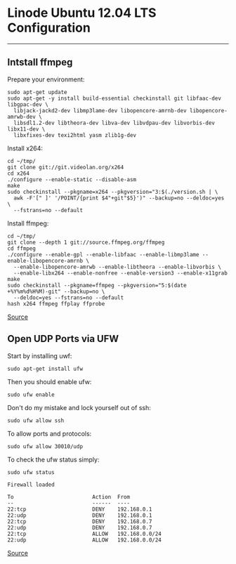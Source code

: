 # Linode Ubuntu 12.04 LTS Configuration
---

## Intstall ffmpeg

Prepare your environment:

```
sudo apt-get update
sudo apt-get -y install build-essential checkinstall git libfaac-dev libgpac-dev \
  libjack-jackd2-dev libmp3lame-dev libopencore-amrnb-dev libopencore-amrwb-dev \
  libsdl1.2-dev libtheora-dev libva-dev libvdpau-dev libvorbis-dev libx11-dev \
  libxfixes-dev texi2html yasm zlib1g-dev
```

Install x264:
```
cd ~/tmp/
git clone git://git.videolan.org/x264
cd x264
./configure --enable-static --disable-asm
make
sudo checkinstall --pkgname=x264 --pkgversion="3:$(./version.sh | \
  awk -F'[" ]' '/POINT/{print $4"+git"$5}')" --backup=no --deldoc=yes \
  --fstrans=no --default
```

Install ffmpeg:
````
cd ~/tmp/
git clone --depth 1 git://source.ffmpeg.org/ffmpeg
cd ffmpeg
./configure --enable-gpl --enable-libfaac --enable-libmp3lame --enable-libopencore-amrnb \
  --enable-libopencore-amrwb --enable-libtheora --enable-libvorbis \
  --enable-libx264 --enable-nonfree --enable-version3 --enable-x11grab
make
sudo checkinstall --pkgname=ffmpeg --pkgversion="5:$(date +%Y%m%d%H%M)-git" --backup=no \
  --deldoc=yes --fstrans=no --default
hash x264 ffmpeg ffplay ffprobe
````

[Source](https://ffmpeg.org/trac/ffmpeg/wiki/UbuntuCompilationGuide)

## Open UDP Ports via UFW

Start by installing uwf:  

```
sudo apt-get install ufw
```

Then you should enable ufw:

```
sudo ufw enable
```

Don't do my mistake and lock yourself out of ssh:

```
sudo ufw allow ssh
```

To allow ports and protocols:

```
sudo ufw allow 30010/udp
```


To check the ufw status simply:

```
sudo ufw status

Firewall loaded

To                         Action  From
--                         ------  ----
22:tcp                     DENY    192.168.0.1
22:udp                     DENY    192.168.0.1
22:tcp                     DENY    192.168.0.7
22:udp                     DENY    192.168.0.7
22:tcp                     ALLOW   192.168.0.0/24
22:udp                     ALLOW   192.168.0.0/24
```

[Source](https://help.ubuntu.com/community/UFW)

